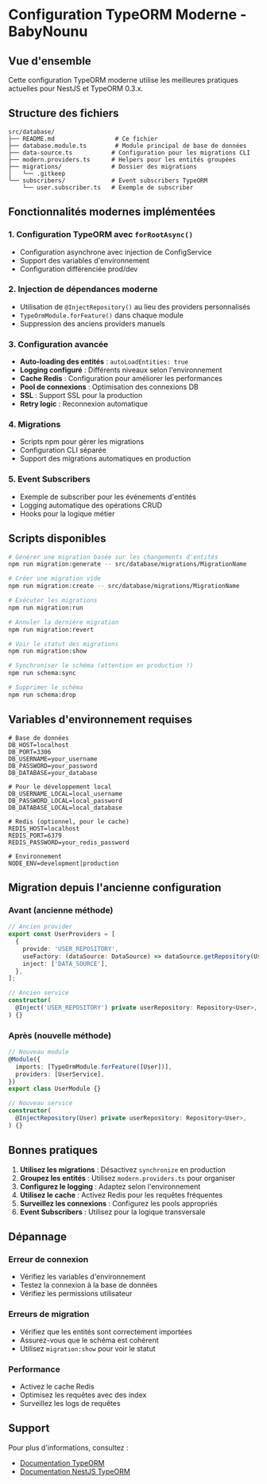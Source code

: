# Configuration TypeORM Moderne - BabyNounu

## Vue d'ensemble

Cette configuration TypeORM moderne utilise les meilleures pratiques actuelles pour NestJS et TypeORM 0.3.x.

## Structure des fichiers

```
src/database/
├── README.md                 # Ce fichier
├── database.module.ts        # Module principal de base de données
├── data-source.ts           # Configuration pour les migrations CLI
├── modern.providers.ts      # Helpers pour les entités groupées
├── migrations/              # Dossier des migrations
│   └── .gitkeep
└── subscribers/             # Event subscribers TypeORM
    └── user.subscriber.ts   # Exemple de subscriber
```

## Fonctionnalités modernes implémentées

### 1. Configuration TypeORM avec `forRootAsync()`
- Configuration asynchrone avec injection de ConfigService
- Support des variables d'environnement
- Configuration différenciée prod/dev

### 2. Injection de dépendances moderne
- Utilisation de `@InjectRepository()` au lieu des providers personnalisés
- `TypeOrmModule.forFeature()` dans chaque module
- Suppression des anciens providers manuels

### 3. Configuration avancée
- **Auto-loading des entités** : `autoLoadEntities: true`
- **Logging configuré** : Différents niveaux selon l'environnement
- **Cache Redis** : Configuration pour améliorer les performances
- **Pool de connexions** : Optimisation des connexions DB
- **SSL** : Support SSL pour la production
- **Retry logic** : Reconnexion automatique

### 4. Migrations
- Scripts npm pour gérer les migrations
- Configuration CLI séparée
- Support des migrations automatiques en production

### 5. Event Subscribers
- Exemple de subscriber pour les événements d'entités
- Logging automatique des opérations CRUD
- Hooks pour la logique métier

## Scripts disponibles

```bash
# Générer une migration basée sur les changements d'entités
npm run migration:generate -- src/database/migrations/MigrationName

# Créer une migration vide
npm run migration:create -- src/database/migrations/MigrationName

# Exécuter les migrations
npm run migration:run

# Annuler la dernière migration
npm run migration:revert

# Voir le statut des migrations
npm run migration:show

# Synchroniser le schéma (attention en production !)
npm run schema:sync

# Supprimer le schéma
npm run schema:drop
```

## Variables d'environnement requises

```env
# Base de données
DB_HOST=localhost
DB_PORT=3306
DB_USERNAME=your_username
DB_PASSWORD=your_password
DB_DATABASE=your_database

# Pour le développement local
DB_USERNAME_LOCAL=local_username
DB_PASSWORD_LOCAL=local_password
DB_DATABASE_LOCAL=local_database

# Redis (optionnel, pour le cache)
REDIS_HOST=localhost
REDIS_PORT=6379
REDIS_PASSWORD=your_redis_password

# Environnement
NODE_ENV=development|production
```

## Migration depuis l'ancienne configuration

### Avant (ancienne méthode)
```typescript
// Ancien provider
export const UserProviders = [
  {
    provide: 'USER_REPOSITORY',
    useFactory: (dataSource: DataSource) => dataSource.getRepository(User),
    inject: ['DATA_SOURCE'],
  },
];

// Ancien service
constructor(
  @Inject('USER_REPOSITORY') private userRepository: Repository<User>,
) {}
```

### Après (nouvelle méthode)
```typescript
// Nouveau module
@Module({
  imports: [TypeOrmModule.forFeature([User])],
  providers: [UserService],
})
export class UserModule {}

// Nouveau service
constructor(
  @InjectRepository(User) private userRepository: Repository<User>,
) {}
```

## Bonnes pratiques

1. **Utilisez les migrations** : Désactivez `synchronize` en production
2. **Groupez les entités** : Utilisez `modern.providers.ts` pour organiser
3. **Configurez le logging** : Adaptez selon l'environnement
4. **Utilisez le cache** : Activez Redis pour les requêtes fréquentes
5. **Surveillez les connexions** : Configurez les pools appropriés
6. **Event Subscribers** : Utilisez pour la logique transversale

## Dépannage

### Erreur de connexion
- Vérifiez les variables d'environnement
- Testez la connexion à la base de données
- Vérifiez les permissions utilisateur

### Erreurs de migration
- Vérifiez que les entités sont correctement importées
- Assurez-vous que le schéma est cohérent
- Utilisez `migration:show` pour voir le statut

### Performance
- Activez le cache Redis
- Optimisez les requêtes avec des index
- Surveillez les logs de requêtes

## Support

Pour plus d'informations, consultez :
- [Documentation TypeORM](https://typeorm.io/)
- [Documentation NestJS TypeORM](https://docs.nestjs.com/techniques/database)